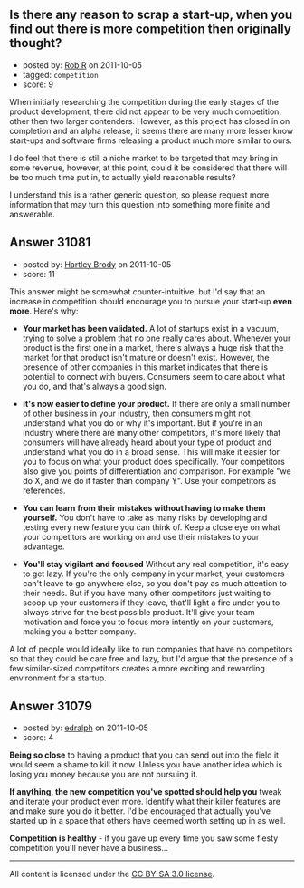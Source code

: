 ## Is there any reason to scrap a start-up, when you find out there is more competition then originally thought?

- posted by: [Rob R](https://stackexchange.com/users/-1/13692-rob-r) on 2011-10-05
- tagged: `competition`
- score: 9

When initially researching the competition during the early stages of the product development, there did not appear to be very much competition, other then two larger contenders. However, as this project has closed in on completion and an alpha release, it seems there are many more lesser know start-ups and software firms releasing a product much more similar to ours.

I do feel that there is still a niche market to be targeted that may bring in some revenue, however, at this point, could it be considered that there will be too much time put in, to actually yield reasonable results?

I understand this is a rather generic question, so please request more information that may turn this question into something more finite and answerable.


## Answer 31081

- posted by: [Hartley Brody](https://stackexchange.com/users/-1/8362-hartley-brody) on 2011-10-05
- score: 11

This answer might be somewhat counter-intuitive, but I'd say that an increase in competition should encourage you to pursue your start-up **even more**. Here's why:

 - **Your market has been validated.** A lot of startups exist in a vacuum, trying to solve a problem that no one really cares about. Whenever your product is the first one in a market, there's always a huge risk that the market for that product isn't mature or doesn't exist. However, the presence of other companies in this market indicates that there is potential to connect with buyers. Consumers seem to care about what you do, and that's always a good sign.

 - **It's now easier to define your product.** If there are only a small number of other business in your industry, then consumers might not understand what you do or why it's important. But if you're in an industry where there are many other competitors, it's more likely that consumers will have already heard about your type of product and understand what you do in a broad sense. This will make it easier for you to focus on what your product does specifically. Your competitors also give you points of differentiation and comparison. For example "we do X, and we do it faster than company Y". Use your competitors as references.

 - **You can learn from their mistakes without having to make them yourself.** You don't have to take as many risks by developing and testing every new feature you can think of. Keep a close eye on what your competitors are working on and use their mistakes to your advantage.

 - **You'll stay vigilant and focused** Without any real competition, it's easy to get lazy. If you're the only company in your market, your customers can't leave to go anywhere else, so you don't pay as much attention to their needs. But if you have many other competitors just waiting to scoop up your customers if they leave, that'll light a fire under you to always strive for the best possible product. It'll give your team motivation and force you to focus more intently on your customers, making you a better company.

A lot of people would ideally like to run companies that have no competitors so that they could be care free and lazy, but I'd argue that the presence of a few similar-sized competitors creates a more exciting and rewarding environment for a startup. 


## Answer 31079

- posted by: [edralph](https://stackexchange.com/users/-1/9362-edralph) on 2011-10-05
- score: 4

**Being so close** to having a product that you can send out into the field it would seem a shame to kill it now.  Unless you have another idea which is losing you money because you are not pursuing it.

**If anything, the new competition you've spotted should help you** tweak and iterate your product even more.  Identify what their killer features are and make sure you do it better.  I'd be encouraged that actually you've started up in a space that others have deemed worth setting up in as well.  

**Competition is healthy** - if you gave up every time you saw some fiesty competition you'll never have a business...



---

All content is licensed under the [CC BY-SA 3.0 license](https://creativecommons.org/licenses/by-sa/3.0/).
